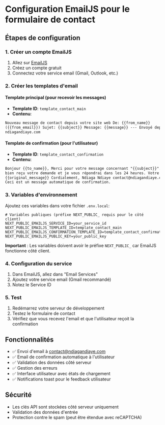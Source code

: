 # Configuration EmailJS pour le formulaire de contact

## Étapes de configuration

### 1. Créer un compte EmailJS

1. Allez sur [EmailJS](https://www.emailjs.com/)
2. Créez un compte gratuit
3. Connectez votre service email (Gmail, Outlook, etc.)

### 2. Créer les templates d'email

#### Template principal (pour recevoir les messages)

- **Template ID**: `template_contact_main`
- **Contenu**:

```html
Nouveau message de contact depuis votre site web De: {{from_name}}
({{from_email}}) Sujet: {{subject}} Message: {{message}} --- Envoyé depuis
ndiagandiaye.com
```

#### Template de confirmation (pour l'utilisateur)

- **Template ID**: `template_contact_confirmation`
- **Contenu**:

```html
Bonjour {{to_name}}, Merci pour votre message concernant "{{subject}}". J'ai
bien reçu votre demande et je vous répondrai dans les 24 heures. Votre message:
{{original_message}} Cordialement, Ndiaga Ndiaye contact@ndiagandiaye.com ---
Ceci est un message automatique de confirmation.
```

### 3. Variables d'environnement

Ajoutez ces variables dans votre fichier `.env.local`:

```env
# Variables publiques (préfixe NEXT_PUBLIC_ requis pour le côté client)
NEXT_PUBLIC_EMAILJS_SERVICE_ID=your_service_id
NEXT_PUBLIC_EMAILJS_TEMPLATE_ID=template_contact_main
NEXT_PUBLIC_EMAILJS_CONFIRMATION_TEMPLATE_ID=template_contact_confirmation
NEXT_PUBLIC_EMAILJS_PUBLIC_KEY=your_public_key
```

**Important** : Les variables doivent avoir le préfixe `NEXT_PUBLIC_` car EmailJS fonctionne côté client.

### 4. Configuration du service

1. Dans EmailJS, allez dans "Email Services"
2. Ajoutez votre service email (Gmail recommandé)
3. Notez le Service ID

### 5. Test

1. Redémarrez votre serveur de développement
2. Testez le formulaire de contact
3. Vérifiez que vous recevez l'email et que l'utilisateur reçoit la confirmation

## Fonctionnalités

- ✅ Envoi d'email à contact@ndiagandiaye.com
- ✅ Email de confirmation automatique à l'utilisateur
- ✅ Validation des données côté serveur
- ✅ Gestion des erreurs
- ✅ Interface utilisateur avec états de chargement
- ✅ Notifications toast pour le feedback utilisateur

## Sécurité

- Les clés API sont stockées côté serveur uniquement
- Validation des données d'entrée
- Protection contre le spam (peut être étendue avec reCAPTCHA)
